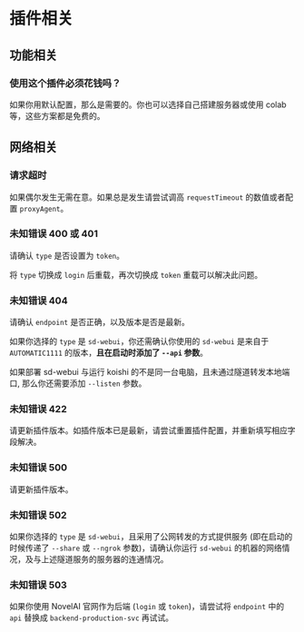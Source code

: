 # 插件相关

## 功能相关

### 使用这个插件必须花钱吗？

如果你用默认配置，那么是需要的。你也可以选择自己搭建服务器或使用 colab 等，这些方案都是免费的。

## 网络相关

### 请求超时

如果偶尔发生无需在意。如果总是发生请尝试调高 `requestTimeout` 的数值或者配置 `proxyAgent`。

### 未知错误 400 或 401

请确认 `type` 是否设置为 `token`。

将 `type` 切换成 `login` 后重载，再次切换成 `token` 重载可以解决此问题。

### 未知错误 404

请确认 `endpoint` 是否正确，以及版本是否是最新。

如果你选择的 `type` 是 `sd-webui`，你还需确认你使用的 `sd-webui` 是来自于 `AUTOMATIC1111` 的版本，**且在启动时添加了 `--api` 参数**。

如果部署 sd-webui 与运行 koishi 的不是同一台电脑，且未通过隧道转发本地端口, 那么你还需要添加 `--listen` 参数。

### 未知错误 422

请更新插件版本。如插件版本已是最新，请尝试重置插件配置，并重新填写相应字段解决。

### 未知错误 500

请更新插件版本。

### 未知错误 502

如果你选择的 `type` 是 `sd-webui`，且采用了公网转发的方式提供服务 (即在启动的时候传递了 `--share` 或 `--ngrok` 参数)，请确认你运行 `sd-webui` 的机器的网络情况，及与上述隧道服务的服务器的连通情况。

### 未知错误 503

如果你使用 NovelAI 官网作为后端 (`login` 或 `token`)，请尝试将 `endpoint` 中的 `api` 替换成 `backend-production-svc` 再试试。
